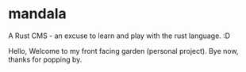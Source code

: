 # mandala
A Rust CMS - an excuse to learn and play with the rust language. :D

Hello, Welcome to my front facing garden (personal project).
Bye now, thanks for popping by.  
